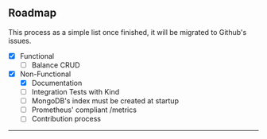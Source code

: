 ## Roadmap

This process as a simple list once finished, it will be migrated to Github's issues.

- [X] Functional
    * [ ] Balance CRUD
- [x] Non-Functional
    * [X] Documentation
    * [ ] Integration Tests with Kind
    * [ ] MongoDB's index must be created at startup
    * [ ] Prometheus' compliant /metrics
    * [ ] Contribution process

---

<script src="https://giscus.app/client.js"
        data-repo="vsantos/budget-tracker-api-v2-discussions"
        data-repo-id="R_kgDOQApX1g"
        data-category="General"
        data-category-id="DIC_kwDOQApX1s4CwhAe"
        data-mapping="pathname"
        data-strict="0"
        data-reactions-enabled="1"
        data-emit-metadata="0"
        data-input-position="top"
        data-theme="preferred_color_scheme"
        data-lang="en"
        crossorigin="anonymous"
        async>
</script>